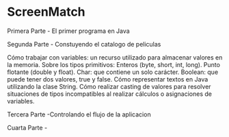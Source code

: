 <h1>ScreenMatch</h1>
Primera Parte - El primer programa en Java


Segunda Parte - Constuyendo el catalogo de peliculas

Cómo trabajar con variables: un recurso utilizado para almacenar valores en la memoria.
Sobre los tipos primitivos:
Enteros (byte, short, int, long).
Punto flotante (double y float).
Char: que contiene un solo carácter.
Boolean: que puede tener dos valores, true y false.
Cómo representar textos en Java utilizando la clase String.
Cómo realizar casting de valores para resolver situaciones de tipos incompatibles al realizar cálculos o asignaciones de variables.

Tercera Parte -Controlando el flujo de la aplicacion


Cuarta Parte -

